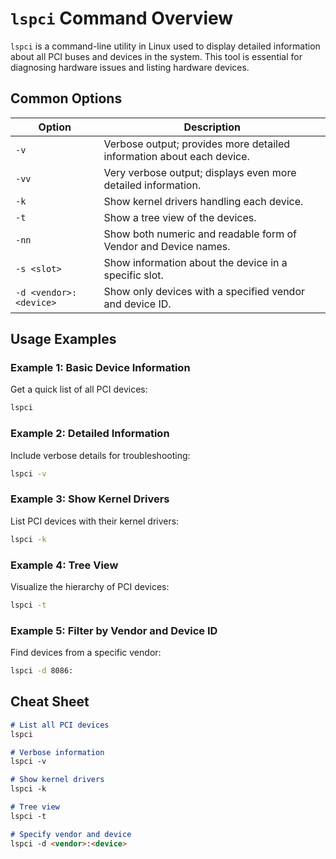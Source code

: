# `lspci` Command Overview

`lspci` is a command-line utility in Linux used to display detailed information about all PCI buses and devices in the system. This tool is essential for diagnosing hardware issues and listing hardware devices.

## Common Options

| Option        | Description                                       |
|---------------|---------------------------------------------------|
| `-v`          | Verbose output; provides more detailed information about each device. |
| `-vv`         | Very verbose output; displays even more detailed information. |
| `-k`          | Show kernel drivers handling each device.         |
| `-t`          | Show a tree view of the devices.                  |
| `-nn`         | Show both numeric and readable form of Vendor and Device names. |
| `-s <slot>`   | Show information about the device in a specific slot. |
| `-d <vendor>:<device>` | Show only devices with a specified vendor and device ID. |

## Usage Examples

### Example 1: Basic Device Information

Get a quick list of all PCI devices:

```bash
lspci
```

### Example 2: Detailed Information

Include verbose details for troubleshooting:

```bash
lspci -v
```

### Example 3: Show Kernel Drivers

List PCI devices with their kernel drivers:

```bash
lspci -k
```

### Example 4: Tree View

Visualize the hierarchy of PCI devices:

```bash
lspci -t
```

### Example 5: Filter by Vendor and Device ID

Find devices from a specific vendor:

```bash
lspci -d 8086:
```

## Cheat Sheet

```markdown
# List all PCI devices
lspci

# Verbose information
lspci -v

# Show kernel drivers
lspci -k

# Tree view
lspci -t

# Specify vendor and device
lspci -d <vendor>:<device>
```
